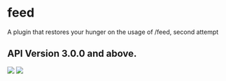 # feed
A plugin that restores your hunger on the usage of /feed, second attempt

## API Version 3.0.0 and above.

[![](https://poggit.pmmp.io/shield.state/Feed)](https://poggit.pmmp.io/p/Feed)
<a href="https://poggit.pmmp.io/p/Feed"><img src="https://poggit.pmmp.io/shield.state/Feed"></a>
